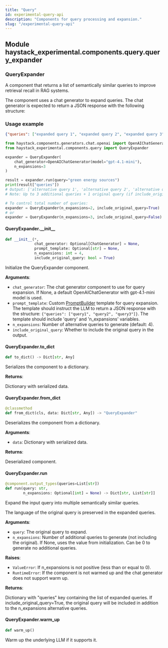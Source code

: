 ```yaml
---
title: "Query"
id: experimental-query-api
description: "Components for query processing and expansion."
slug: "/experimental-query-api"
---
```


<a id="haystack_experimental.components.query.query_expander"></a>

## Module haystack\_experimental.components.query.query\_expander

<a id="haystack_experimental.components.query.query_expander.QueryExpander"></a>

### QueryExpander

A component that returns a list of semantically similar queries to improve retrieval recall in RAG systems.

The component uses a chat generator to expand queries. The chat generator is expected to return a JSON response
with the following structure:

### Usage example

```json
{"queries": ["expanded query 1", "expanded query 2", "expanded query 3"]}
```
```python
from haystack.components.generators.chat.openai import OpenAIChatGenerator
from haystack_experimental.components.query import QueryExpander

expander = QueryExpander(
    chat_generator=OpenAIChatGenerator(model="gpt-4.1-mini"),
    n_expansions=3
)

result = expander.run(query="green energy sources")
print(result["queries"])
# Output: ['alternative query 1', 'alternative query 2', 'alternative query 3', 'green energy sources']
# Note: Up to 3 additional queries + 1 original query (if include_original_query=True)

# To control total number of queries:
expander = QueryExpander(n_expansions=2, include_original_query=True)  # Up to 3 total
# or
expander = QueryExpander(n_expansions=3, include_original_query=False)  # Exactly 3 total
```

<a id="haystack_experimental.components.query.query_expander.QueryExpander.__init__"></a>

#### QueryExpander.\_\_init\_\_

```python
def __init__(*,
             chat_generator: Optional[ChatGenerator] = None,
             prompt_template: Optional[str] = None,
             n_expansions: int = 4,
             include_original_query: bool = True)
```

Initialize the QueryExpander component.

**Arguments**:

- `chat_generator`: The chat generator component to use for query expansion.
If None, a default OpenAIChatGenerator with gpt-4.1-mini model is used.
- `prompt_template`: Custom [PromptBuilder](https://docs.haystack.deepset.ai/docs/promptbuilder)
template for query expansion. The template should instruct the LLM to return a JSON response with the
structure: `{"queries": ["query1", "query2", "query3"]}`. The template should include 'query' and
'n_expansions' variables.
- `n_expansions`: Number of alternative queries to generate (default: 4).
- `include_original_query`: Whether to include the original query in the output.

<a id="haystack_experimental.components.query.query_expander.QueryExpander.to_dict"></a>

#### QueryExpander.to\_dict

```python
def to_dict() -> Dict[str, Any]
```

Serializes the component to a dictionary.

**Returns**:

Dictionary with serialized data.

<a id="haystack_experimental.components.query.query_expander.QueryExpander.from_dict"></a>

#### QueryExpander.from\_dict

```python
@classmethod
def from_dict(cls, data: Dict[str, Any]) -> "QueryExpander"
```

Deserializes the component from a dictionary.

**Arguments**:

- `data`: Dictionary with serialized data.

**Returns**:

Deserialized component.

<a id="haystack_experimental.components.query.query_expander.QueryExpander.run"></a>

#### QueryExpander.run

```python
@component.output_types(queries=List[str])
def run(query: str,
        n_expansions: Optional[int] = None) -> Dict[str, List[str]]
```

Expand the input query into multiple semantically similar queries.

The language of the original query is preserved in the expanded queries.

**Arguments**:

- `query`: The original query to expand.
- `n_expansions`: Number of additional queries to generate (not including the original).
If None, uses the value from initialization. Can be 0 to generate no additional queries.

**Raises**:

- `ValueError`: If n_expansions is not positive (less than or equal to 0).
- `RuntimeError`: If the component is not warmed up and the chat generator does not support warm up.

**Returns**:

Dictionary with "queries" key containing the list of expanded queries.
If include_original_query=True, the original query will be included in addition
to the n_expansions alternative queries.

<a id="haystack_experimental.components.query.query_expander.QueryExpander.warm_up"></a>

#### QueryExpander.warm\_up

```python
def warm_up()
```

Warm up the underlying LLM if it supports it.

